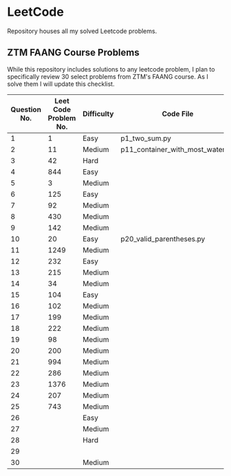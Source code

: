# LeetCode

Repository houses all my solved Leetcode problems.

## ZTM FAANG Course Problems

While this repository includes solutions to any leetcode problem, I plan to specifically review 30 select problems from ZTM's FAANG course. As I solve them I will update this checklist.

| Question No. | Leet Code Problem No. | Difficulty | Code File                         |
| ------------ | --------------------- | -----------|---------------------------------- |
| 1            | 1                     | Easy       | p1_two_sum.py                     |
| 2            | 11                    | Medium     | p11_container_with_most_water.py  |
| 3            | 42                    | Hard       | |
| 4            | 844                   | Easy       | |
| 5            | 3                     | Medium     | |
| 6            | 125                   | Easy       | |
| 7            | 92                    | Medium     | |
| 8            | 430                   | Medium     | |
| 9            | 142                   | Medium     | |
| 10           | 20                    | Easy       | p20_valid_parentheses.py          |
| 11           | 1249                  | Medium     | |
| 12           | 232                   | Easy       | |
| 13           | 215                   | Medium     | |
| 14           | 34                    | Medium     | |
| 15           | 104                   | Easy       | |
| 16           | 102                   | Medium     | |
| 17           | 199                   | Medium     | |
| 18           | 222                   | Medium     | |
| 19           | 98                    | Medium     | |
| 20           | 200                   | Medium     | |
| 21           | 994                   | Medium     | |
| 22           | 286                   | Medium     | |
| 23           | 1376                  | Medium     | |
| 24           | 207                   | Medium     | |
| 25           | 743                   | Medium     | |
| 26           |                       | Easy       | |
| 27           |                       | Medium     | |
| 28           |                       | Hard       | |
| 29           |                       | | |
| 30           |                       | Medium     | |
